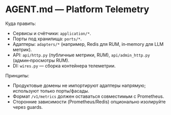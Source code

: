 # AGENT.md — Platform Telemetry

Куда править:
- Сервисы и счётчики: `application/*`.
- Порты под хранилища: `ports/*`.
- Адаптеры: `adapters/*` (например, Redis для RUM, in‑memory для LLM метрик).
- API: `api/http.py` (публичные метрики, RUM), `api/admin_http.py` (админ‑просмотры RUM).
- DI: `wires.py` — сборка контейнера телеметрии.

Принципы:
- Продуктовые домены не импортируют адаптеры напрямую; используют только порты/фасады.
- Формат `/v1/metrics` должен оставаться совместимым с Prometheus.
- Сторонние зависимости (Prometheus/Redis) опционально изолируйте через guards.

